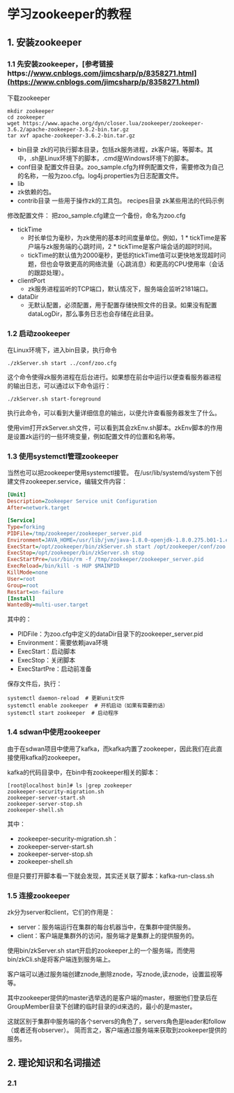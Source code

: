 # 学习zookeeper的教程
## 1. 安装zookeeper
### 1.1 先安装zookeeper，[参考链接https://www.cnblogs.com/jimcsharp/p/8358271.html](https://www.cnblogs.com/jimcsharp/p/8358271.html)

下载zookeeper
```
mkdir zookeeper
cd zookeeper
wget https://www.apache.org/dyn/closer.lua/zookeeper/zookeeper-3.6.2/apache-zookeeper-3.6.2-bin.tar.gz
tar xvf apache-zookeeper-3.6.2-bin.tar.gz
```


- bin目录
  zk的可执行脚本目录，包括zk服务进程，zk客户端，等脚本。其中，.sh是Linux环境下的脚本，.cmd是Windows环境下的脚本。
- conf目录
  配置文件目录。zoo_sample.cfg为样例配置文件，需要修改为自己的名称，一般为zoo.cfg。log4j.properties为日志配置文件。
- lib
- zk依赖的包。
- contrib目录
  一些用于操作zk的工具包。
  recipes目录
  zk某些用法的代码示例


修改配置文件：
把zoo_sample.cfg建立一个备份，命名为zoo.cfg

- tickTime
    - 时长单位为毫秒，为zk使用的基本时间度量单位。例如，1 * tickTime是客户端与zk服务端的心跳时间，2 * tickTime是客户端会话的超时时间。
    - tickTime的默认值为2000毫秒，更低的tickTime值可以更快地发现超时问题，但也会导致更高的网络流量（心跳消息）和更高的CPU使用率（会话的跟踪处理）。
- clientPort
    - zk服务进程监听的TCP端口，默认情况下，服务端会监听2181端口。
- dataDir
    - 无默认配置，必须配置，用于配置存储快照文件的目录。如果没有配置dataLogDir，那么事务日志也会存储在此目录。


### 1.2 启动zookeeper

在Linux环境下，进入bin目录，执行命令
```
./zkServer.sh start ../conf/zoo.cfg
```
这个命令使得zk服务进程在后台进行。如果想在前台中运行以便查看服务器进程的输出日志，可以通过以下命令运行：
```
./zkServer.sh start-foreground
```
执行此命令，可以看到大量详细信息的输出，以便允许查看服务器发生了什么。

使用vim打开zkServer.sh文件，可以看到其会zkEnv.sh脚本。zkEnv脚本的作用是设置zk运行的一些环境变量，例如配置文件的位置和名称等。

### 1.3 使用systemctl管理zookeeper
当然也可以把zookeeper使用systemctl接管。
在/usr/lib/systemd/system下创建文件zookeeper.service，编辑文件内容：
```ini
[Unit]
Description=Zookeeper Service unit Configuration
After=network.target

[Service]
Type=forking
PIDFile=/tmp/zookeeper/zookeeper_server.pid
Environment=JAVA_HOME=/usr/lib/jvm/java-1.8.0-openjdk-1.8.0.275.b01-1.el8_3.x86_64/bin
ExecStart=/opt/zookeeper/bin/zkServer.sh start /opt/zookeeper/conf/zoo.cfg
ExecStop=/opt/zookeeper/bin/zkServer.sh stop
ExecStartPre=/usr/bin/rm -f /tmp/zookeeper/zookeeper_server.pid
ExecReload=/bin/kill -s HUP $MAINPID
KillMode=none
User=root
Group=root
Restart=on-failure
[Install]
WantedBy=multi-user.target
```
其中的：
- PIDFile：为zoo.cfg中定义的dataDir目录下的zookeeper_server.pid
- Environment：需要依赖java环境
- ExecStart：启动脚本
- ExecStop：关闭脚本
- ExecStartPre：启动前准备


保存文件后，执行：
```
systemctl daemon-reload  # 更新unit文件
systemctl enable zookeeper  # 开机启动（如果有需要的话）
systemctl start zookeeper  # 启动程序
```

### 1.4 sdwan中使用zookeeper
由于在sdwan项目中使用了kafka，而kafka内置了zookeeper，因此我们在此直接使用kafka的zookeeper。

kafka的代码目录中，在bin中有zookeeper相关的脚本：
```
[root@localhost bin]# ls |grep zookeeper
zookeeper-security-migration.sh
zookeeper-server-start.sh
zookeeper-server-stop.sh
zookeeper-shell.sh
```

其中：
- zookeeper-security-migration.sh：
- zookeeper-server-start.sh
- zookeeper-server-stop.sh
- zookeeper-shell.sh


但是只要打开脚本看一下就会发现，其实还关联了脚本：kafka-run-class.sh


### 1.5 连接zookeeper
zk分为server和client，它们的作用是：
- server：服务端运行在集群的每台机器当中，在集群中提供服务。 
- client：客户端是集群外的访问，服务端才是集群上的提供服务的。  


使用bin/zkServer.sh start开启的zookeeper上的一个服务端，而使用bin/zkCli.sh是将客户端连到服务端上。

客户端可以通过服务端创建znode,删除znode，写znode,读znode，设置监视等等。

其中zookeeper提供的master选举选的是客户端的master，根据他们登录后在GroupMember目录下创建的临时目录的id来选的，最小的是master。  

这就区别于集群中服务端的各个servers的角色了，servers角色是leader和follow（或者还有observer）。 简而言之，客户端通过服务端来获取到zookeeper提供的服务。


## 2. 理论知识和名词描述
### 2.1 